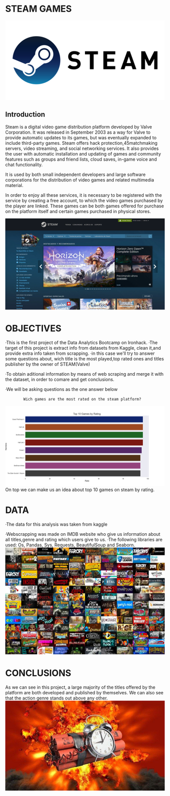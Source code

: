 # STEAM GAMES
![](images/STEAMLOGO.png)
## Introduction
Steam is a digital video game distribution platform developed by Valve Corporation. It was released in September 2003 as a way for Valve to provide automatic updates to its games, but was eventually expanded to include third-party games. Steam offers hack protection,4​5​ matchmaking servers, video streaming, and social networking services. It also provides the user with automatic installation and updating of games and community features such as groups and friend lists, cloud saves, in-game voice and chat functionality.

It is used by both small independent developers and large software corporations for the distribution of video games and related multimedia material.

In order to enjoy all these services, it is necessary to be registered with the service by creating a free account, to which the video games purchased by the player are linked. These games can be both games offered for purchase on the platform itself and certain games purchased in physical stores.


![](images/Pagina%20principal.webp)

# OBJECTIVES
·This is the first project of the Data Analytics Bootcamp on Ironhack.
·The target of this project is extract info from datasets from Kaggle, clean it,and provide extra info taken from scrapping. 
·in this case we'll try to answer some questions about, wich title is the most played,top rated ones and titles publisher by the owner of STEAM(Valve)

·To obtain aditional information by means of web scraping and merge it with the dataset, in order to comare and get conclusions.

·We will be asking questions as the one answer below 



            Wich games are the most rated on the steam platform? 

            
![](images/save_as_png.png)
On top we can make us an idea about top 10 games on steam by rating.



# DATA
·The data for this analysis was taken from kaggle

·Webscrapping was made on IMDB website who give us information about all titles,genre and rating which users give to us.
·The following libraries are used: Os, Pandas, Sys, Requests, BeautifulSoup and Seaborn.
![](images/Steam-Mosaic-Games.webp)


# CONCLUSIONS
As we can see in this project, a large majority of the titles offered by the platform are both developed and published by themselves.
We can also see that the action genre stands out above any other.
![](images/BOM.jpg)
